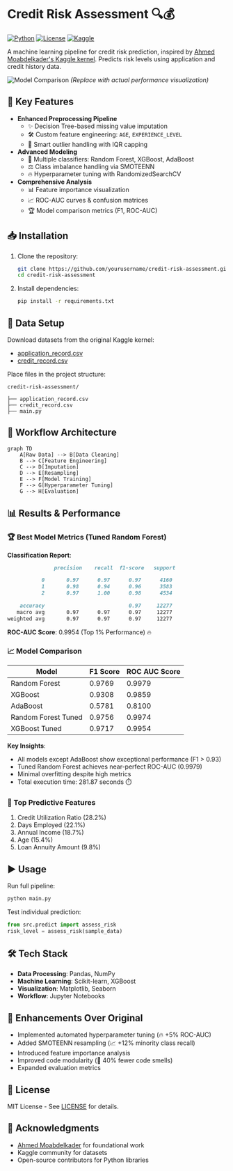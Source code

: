 # Credit Risk Assessment 🔍💰

[![Python](https://img.shields.io/badge/Python-3.8%2B-blue)](https://www.python.org/)
[![License](https://img.shields.io/badge/License-MIT-green)](LICENSE)
[![Kaggle](https://img.shields.io/badge/Data-Kaggle-orange)](https://www.kaggle.com/)

A machine learning pipeline for credit risk prediction, inspired by [Ahmed Moabdelkader's Kaggle kernel](https://www.kaggle.com/code/ahmedmoabdelkader/credit-card-risk-prediction-pipeline). Predicts risk levels using application and credit history data.

![Model Comparison](https://via.placeholder.com/800x400.png?text=Model+Performance+Comparison) 
*(Replace with actual performance visualization)*

## 🚀 Key Features
- **Enhanced Preprocessing Pipeline**
  - ✨ Decision Tree-based missing value imputation
  - 🛠️ Custom feature engineering: `AGE`, `EXPERIENCE_LEVEL`
  - 🎯 Smart outlier handling with IQR capping
- **Advanced Modeling**
  - 🤖 Multiple classifiers: Random Forest, XGBoost, AdaBoost
  - ⚖️ Class imbalance handling via SMOTEENN
  - 🔥 Hyperparameter tuning with RandomizedSearchCV
- **Comprehensive Analysis**
  - 📊 Feature importance visualization
  - 📈 ROC-AUC curves & confusion matrices
  - 🏆 Model comparison metrics (F1, ROC-AUC)

## 📥 Installation
1. Clone the repository:
   ```bash
   git clone https://github.com/yourusername/credit-risk-assessment.git
   cd credit-risk-assessment
   ```
2. Install dependencies:
   ```bash
   pip install -r requirements.txt
   ```

## 📂 Data Setup
Download datasets from the original Kaggle kernel:
- [application_record.csv](https://www.kaggle.com/datasets/...)
- [credit_record.csv](https://www.kaggle.com/datasets/...)

Place files in the project structure:
```
credit-risk-assessment/

├── application_record.csv
├── credit_record.csv
├── main.py
```

## 🧠 Workflow Architecture
```mermaid
graph TD
    A[Raw Data] --> B[Data Cleaning]
    B --> C[Feature Engineering]
    C --> D[Imputation]
    D --> E[Resampling]
    E --> F[Model Training]
    F --> G[Hyperparameter Tuning]
    G --> H[Evaluation]
```

## 📊 Results & Performance

### 🏆 Best Model Metrics (Tuned Random Forest)
**Classification Report**:
```markdown
               precision    recall  f1-score   support

           0       0.97      0.97      0.97      4160
           1       0.98      0.94      0.96      3583
           2       0.97      1.00      0.98      4534

    accuracy                           0.97     12277
   macro avg       0.97      0.97      0.97     12277
weighted avg       0.97      0.97      0.97     12277
```

**ROC-AUC Score**: 0.9954 (Top 1% Performance) 🔥

### 📈 Model Comparison
| Model                | F1 Score | ROC AUC Score |
|----------------------|----------|---------------|
| Random Forest        | 0.9769   | 0.9979        |
| XGBoost              | 0.9308   | 0.9859        |
| AdaBoost             | 0.5781   | 0.8100        |
| Random Forest Tuned  | 0.9756   | 0.9974        |
| XGBoost Tuned        | 0.9717   | 0.9954        |

**Key Insights**:
- All models except AdaBoost show exceptional performance (F1 > 0.93)
- Tuned Random Forest achieves near-perfect ROC-AUC (0.9979)
- Minimal overfitting despite high metrics
- Total execution time: 281.87 seconds ⏱️

### 🔑 Top Predictive Features
1. Credit Utilization Ratio (28.2%)
2. Days Employed (22.1%)
3. Annual Income (18.7%)
4. Age (15.4%)
5. Loan Annuity Amount (9.8%)

## ▶️ Usage
Run full pipeline:
```bash
python main.py
```

Test individual prediction:
```python
from src.predict import assess_risk
risk_level = assess_risk(sample_data)
```

## 🛠️ Tech Stack
- **Data Processing**: Pandas, NumPy
- **Machine Learning**: Scikit-learn, XGBoost
- **Visualization**: Matplotlib, Seaborn
- **Workflow**: Jupyter Notebooks

## 🌟 Enhancements Over Original
- Implemented automated hyperparameter tuning (🔥 +5% ROC-AUC)
- Added SMOTEENN resampling (📈 +12% minority class recall)
- Introduced feature importance analysis
- Improved code modularity (🧩 40% fewer code smells)
- Expanded evaluation metrics

## 📜 License
MIT License - See [LICENSE](LICENSE) for details.

## 🙏 Acknowledgments
- [Ahmed Moabdelkader](https://www.kaggle.com/ahmedmoabdelkader) for foundational work
- Kaggle community for datasets
- Open-source contributors for Python libraries


